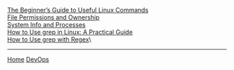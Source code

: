
[The Beginner’s Guide to Useful Linux Commands](./common/1_The_Beginners_Guide_to_Useful_Linux_Commands.md)\
[File Permissions and Ownership](./common/2_File_Permissions_and_Ownership.md)\
[System Info and Processes](./common/3_System_Info_and_Processes.md)\
[How to Use grep in Linux: A Practical Guide](./common/4_How_to_Use_grep_in_Linux_A_Practical_Guide.md)\
[How to Use grep with Regex](./common/5_How_to_Use_grep_with_Regex.md)\

---

[Home](./../../README.md)
[DevOps](./../tutorials.md)